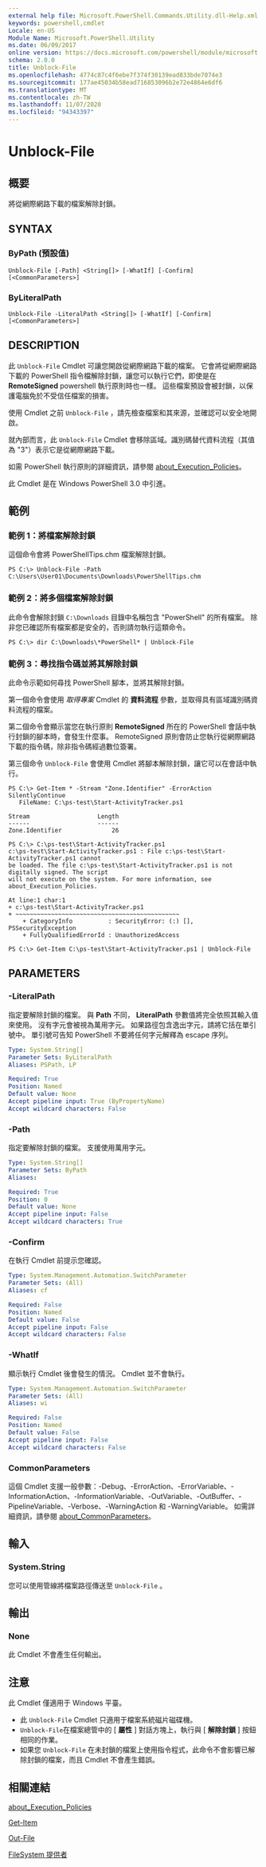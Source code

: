 ```yaml
---
external help file: Microsoft.PowerShell.Commands.Utility.dll-Help.xml
keywords: powershell,cmdlet
Locale: en-US
Module Name: Microsoft.PowerShell.Utility
ms.date: 06/09/2017
online version: https://docs.microsoft.com/powershell/module/microsoft.powershell.utility/unblock-file?view=powershell-6&WT.mc_id=ps-gethelp
schema: 2.0.0
title: Unblock-File
ms.openlocfilehash: 4774c87c4f6ebe7f374f30139ead833bde7074e3
ms.sourcegitcommit: 177ae45034b58ead716853096b2e72e4864e6df6
ms.translationtype: MT
ms.contentlocale: zh-TW
ms.lasthandoff: 11/07/2020
ms.locfileid: "94343397"
---
```

# Unblock-File

## 概要
將從網際網路下載的檔案解除封鎖。

## SYNTAX

### ByPath (預設值)

```
Unblock-File [-Path] <String[]> [-WhatIf] [-Confirm] [<CommonParameters>]
```

### ByLiteralPath

```
Unblock-File -LiteralPath <String[]> [-WhatIf] [-Confirm] [<CommonParameters>]
```

## DESCRIPTION

此 `Unblock-File` Cmdlet 可讓您開啟從網際網路下載的檔案。 它會將從網際網路下載的 PowerShell 指令檔解除封鎖，讓您可以執行它們，即使是在 **RemoteSigned** powershell 執行原則時也一樣。 這些檔案預設會被封鎖，以保護電腦免於不受信任檔案的損害。

使用 Cmdlet 之前 `Unblock-File` ，請先檢查檔案和其來源，並確認可以安全地開啟。

就內部而言，此 `Unblock-File` Cmdlet 會移除區域。識別碼替代資料流程（其值為 "3"）表示它是從網際網路下載。

如需 PowerShell 執行原則的詳細資訊，請參閱 [about_Execution_Policies](../Microsoft.PowerShell.Core/about/about_Execution_Policies.md)。

此 Cmdlet 是在 Windows PowerShell 3.0 中引進。

## 範例

### 範例 1：將檔案解除封鎖

這個命令會將 PowerShellTips.chm 檔案解除封鎖。

```
PS C:\> Unblock-File -Path C:\Users\User01\Documents\Downloads\PowerShellTips.chm
```

### 範例 2：將多個檔案解除封鎖

此命令會解除封鎖 `C:\Downloads` 目錄中名稱包含 "PowerShell" 的所有檔案。 除非您已確認所有檔案都是安全的，否則請勿執行這類命令。

```
PS C:\> dir C:\Downloads\*PowerShell* | Unblock-File
```

### 範例 3：尋找指令碼並將其解除封鎖

此命令示範如何尋找 PowerShell 腳本，並將其解除封鎖。

第一個命令會使用 *取得專案* Cmdlet 的 **資料流程** 參數，並取得具有區域識別碼資料流程的檔案。

第二個命令會顯示當您在執行原則 **RemoteSigned** 所在的 PowerShell 會話中執行封鎖的腳本時，會發生什麼事。 RemoteSigned 原則會防止您執行從網際網路下載的指令碼，除非指令碼經過數位簽署。

第三個命令 `Unblock-File` 會使用 Cmdlet 將腳本解除封鎖，讓它可以在會話中執行。

```
PS C:\> Get-Item * -Stream "Zone.Identifier" -ErrorAction SilentlyContinue
   FileName: C:\ps-test\Start-ActivityTracker.ps1

Stream                   Length
------                   ------
Zone.Identifier              26

PS C:\> C:\ps-test\Start-ActivityTracker.ps1
c:\ps-test\Start-ActivityTracker.ps1 : File c:\ps-test\Start-ActivityTracker.ps1 cannot
be loaded. The file c:\ps-test\Start-ActivityTracker.ps1 is not digitally signed. The script
will not execute on the system. For more information, see about_Execution_Policies.

At line:1 char:1
+ c:\ps-test\Start-ActivityTracker.ps1
+ ~~~~~~~~~~~~~~~~~~~~~~~~~~~~~~~~~~~~~~~~~~~~~~
    + CategoryInfo          : SecurityError: (:) [], PSSecurityException
    + FullyQualifiedErrorId : UnauthorizedAccess

PS C:\> Get-Item C:\ps-test\Start-ActivityTracker.ps1 | Unblock-File
```

## PARAMETERS

### -LiteralPath

指定要解除封鎖的檔案。 與 **Path** 不同， **LiteralPath** 參數值將完全依照其輸入值來使用。 沒有字元會被視為萬用字元。 如果路徑包含逸出字元，請將它括在單引號中。 單引號可告知 PowerShell 不要將任何字元解釋為 escape 序列。

```yaml
Type: System.String[]
Parameter Sets: ByLiteralPath
Aliases: PSPath, LP

Required: True
Position: Named
Default value: None
Accept pipeline input: True (ByPropertyName)
Accept wildcard characters: False
```

### -Path

指定要解除封鎖的檔案。 支援使用萬用字元。

```yaml
Type: System.String[]
Parameter Sets: ByPath
Aliases:

Required: True
Position: 0
Default value: None
Accept pipeline input: False
Accept wildcard characters: True
```

### -Confirm

在執行 Cmdlet 前提示您確認。

```yaml
Type: System.Management.Automation.SwitchParameter
Parameter Sets: (All)
Aliases: cf

Required: False
Position: Named
Default value: False
Accept pipeline input: False
Accept wildcard characters: False
```

### -WhatIf

顯示執行 Cmdlet 後會發生的情況。 Cmdlet 並不會執行。

```yaml
Type: System.Management.Automation.SwitchParameter
Parameter Sets: (All)
Aliases: wi

Required: False
Position: Named
Default value: False
Accept pipeline input: False
Accept wildcard characters: False
```

### CommonParameters

這個 Cmdlet 支援一般參數：-Debug、-ErrorAction、-ErrorVariable、-InformationAction、-InformationVariable、-OutVariable、-OutBuffer、-PipelineVariable、-Verbose、-WarningAction 和 -WarningVariable。 如需詳細資訊，請參閱 [about_CommonParameters](https://go.microsoft.com/fwlink/?LinkID=113216)。

## 輸入

### System.String

您可以使用管線將檔案路徑傳送至 `Unblock-File` 。

## 輸出

### None

此 Cmdlet 不會產生任何輸出。

## 注意

此 Cmdlet 僅適用于 Windows 平臺。

- 此 `Unblock-File` Cmdlet 只適用于檔案系統磁片磁碟機。
- `Unblock-File`在檔案總管中的 [ **屬性** ] 對話方塊上，執行與 [ **解除封鎖** ] 按鈕相同的作業。
- 如果您 `Unblock-File` 在未封鎖的檔案上使用指令程式，此命令不會影響已解除封鎖的檔案，而且 Cmdlet 不會產生錯誤。

## 相關連結

[about_Execution_Policies](../Microsoft.PowerShell.Core/About/about_Execution_Policies.md)

[Get-Item](../Microsoft.PowerShell.Management/Get-Item.md)

[Out-File](Out-File.md)

[FileSystem 提供者](../Microsoft.PowerShell.Core/about/about_FileSystem_Provider.md)
